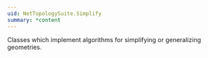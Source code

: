 ```yaml
---
uid: NetTopologySuite.Simplify
summary: *content
---
```

Classes which implement algorithms for simplifying or generalizing geometries.
